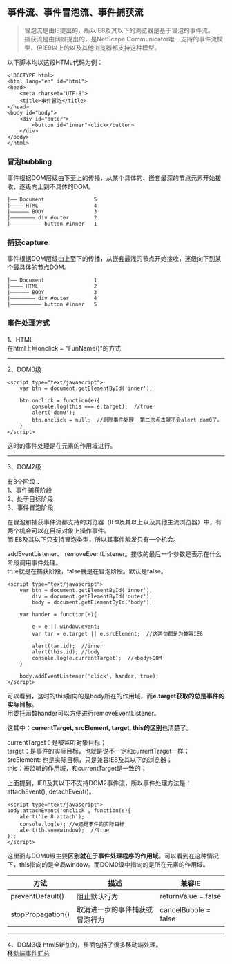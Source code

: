 ## 事件流、事件冒泡流、事件捕获流

> 冒泡流是由IE提出的，所以IE8及其以下的浏览器是基于冒泡的事件流。   
捕获流是由网景提出的，是NetScape Communicator唯一支持的事件流模型，但IE9以上的以及其他浏览器都支持这种模型。

以下脚本均以这段HTML代码为例：   
```
<!DOCTYPE html>
<html lang="en" id="html">
<head>
    <meta charset="UTF-8">
    <title>事件冒泡</title>
</head>
<body id="body">
    <div id="outer">
        <button id="inner">click</button>
    </div>
</body>
</html>
```

### 冒泡bubbling
事件根据DOM层级由下至上的传播，从某个具体的、嵌套最深的节点元素开始接收，逐级向上到不具体的DOM。   

```
|—— Document                5
|———— HTML                  4
|—————— BODY                3
|———————— div #outer        2
|—————————— button #inner   1
```

### 捕获capture
事件根据DOM层级由上至下的传播，从嵌套最浅的节点开始接收，逐级向下到某个最具体的节点DOM。   

```
|—— Document                1
|———— HTML                  2
|—————— BODY                3
|———————— div #outer        4
|—————————— button #inner   5
```

### 事件处理方式

1、HTML   
在html上用onclick = "FunName()"的方式

---------------
2、DOM0级

```
<script type="text/javascript">
    var btn = document.getElementById('inner');

    btn.onclick = function(e){
        console.log(this === e.target);  //true
        alert('dom0');
        btn.onclick = null;  //删除事件处理  第二次点击就不会alert dom0了。
    }
</script>
```
这时的事件处理是在元素的作用域进行。  

---------------- 
3、DOM2级

有3个阶段：   
1、事件捕获阶段   
2、处于目标阶段   
3、事件冒泡阶段   

在冒泡和捕获事件流都支持的浏览器（IE9及其以上以及其他主流浏览器）中，有两个机会可以在目标对象上操作事件。   
而IE8及其以下只支持冒泡类型，所以其事件触发只有一个机会。   

addEventListener、 removeEventListener。接收的最后一个参数是表示在什么阶段调用事件处理。      
true就是在捕获阶段，false就是在冒泡阶段。默认是false。   

```
<script type="text/javascript">
    var btn = document.getElementById('inner'),
        div = document.getElementById('outer'),
        body = document.getElementById('body');

    var hander = function(e){
        
        e = e || window.event;
        var tar = e.target || e.srcElement;  //这两句都是为兼容IE8

        alert(tar.id);  //inner
        alert(this.id); //body
        console.log(e.currentTarget);  //<body>DOM
    }

    body.addEventListener('click', hander, true);
</script>
```
可以看到，这时的this指向的是body所在的作用域。而**e.target获取的总是事件的实际目标**。      
用委托函数hander可以方便进行removeEventListener。   
   
这其中：**currentTarget, srcElement, target, this的区别**也清楚了。   
   
currentTarget：是被监听对象目标；   
target：是事件的实际目标，也就是说不一定和currentTarget一样；   
srcElement: 也是实际目标，只是兼容IE8及其以下的浏览器；   
this：被监听的作用域，和currentTarget是一致的；   
   
上面提到，IE8及其以下不支持DOM2事件流，所以事件处理方法是：attachEvent(), detachEvent()。   
```
<script type="text/javascript">
body.attachEvent('onclick', function(e){
    alert('ie 8 attach');
    console.log(e); //e还是事件的实际目标
    alert(this===window);  //true
});
</script>
```
这里面与DOM0级主要**区别就在于事件处理程序的作用域**。可以看到在这种情况下，this指向的是全局window。而DOM0级中指向的是所在元素的作用域。   
   
|方法|描述 | 兼容IE |
|-----|-------|---------|
|preventDefault()|阻止默认行为|returnValue = false|
|stopPropagation()| 取消进一步的事件捕获或冒泡行为 | cancelBubble = false |

--------------
4、DOM3级
html5新加的，里面包括了很多移动端处理。   
[移动端事件汇总](https://github.com/camiler/learnblog/tree/master/phoneEvent/README.md)